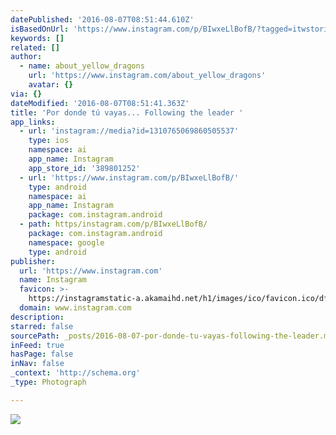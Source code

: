 ```yaml
---
datePublished: '2016-08-07T08:51:44.610Z'
isBasedOnUrl: 'https://www.instagram.com/p/BIwxeLlBofB/?tagged=itwstories'
keywords: []
related: []
author:
  - name: about_yellow_dragons
    url: 'https://www.instagram.com/about_yellow_dragons'
    avatar: {}
via: {}
dateModified: '2016-08-07T08:51:41.363Z'
title: 'Por donde tú vayas... Following the leader '
app_links:
  - url: 'instagram://media?id=1310765069860505537'
    type: ios
    namespace: ai
    app_name: Instagram
    app_store_id: '389801252'
  - url: 'https://www.instagram.com/p/BIwxeLlBofB/'
    type: android
    namespace: ai
    app_name: Instagram
    package: com.instagram.android
  - path: https/instagram.com/p/BIwxeLlBofB/
    package: com.instagram.android
    namespace: google
    type: android
publisher:
  url: 'https://www.instagram.com'
  name: Instagram
  favicon: >-
    https://instagramstatic-a.akamaihd.net/h1/images/ico/favicon.ico/dfa85bb1fd63.ico
  domain: www.instagram.com
description: 　
starred: false
sourcePath: _posts/2016-08-07-por-donde-tu-vayas-following-the-leader.md
inFeed: true
hasPage: false
inNav: false
_context: 'http://schema.org'
_type: Photograph

---
```

![　](https://imgflo.herokuapp.com/graph/vahj1ThiexotieMo/55dd1883f3af8c0d339302ba6518c836/croprotate.jpg?cropheight=475&cropwidth=640&degrees=0&input=https%3A%2F%2Fscontent.cdninstagram.com%2Ft51.2885-15%2Fs640x640%2Fsh0.08%2Fe35%2F13743304_1647492992227421_2030297215_n.jpg%3Fig_cache_key%3DMTMxMDc2NTA2OTg2MDUwNTUzNw%253D%253D.2&x=0&y=85)